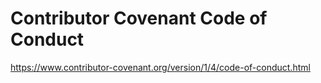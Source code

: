 # Contributor Covenant Code of Conduct
https://www.contributor-covenant.org/version/1/4/code-of-conduct.html